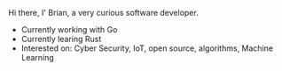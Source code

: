 Hi there, I' Brian, a very curious software developer.

- Currently working with Go
- Currently learing Rust
- Interested on: Cyber Security, IoT, open source, algorithms, Machine Learning
